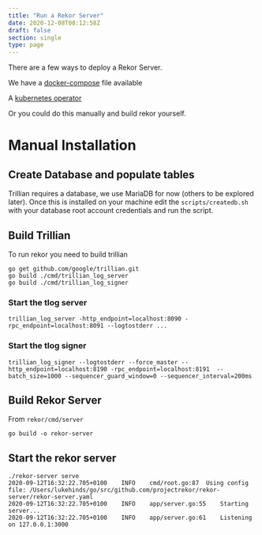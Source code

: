 ```yaml
---
title: "Run a Rekor Server"
date: 2020-12-08T08:12:58Z
draft: false
section: single
type: page
---
```

There are a few ways to deploy a Rekor Server.

We have a [docker-compose](https://github.com/projectrekor/rekor/blob/main/docker-compose.yml) file available

A [kubernetes operator](https://github.com/projectrekor/rekor-operator)

Or you could do this manually and build rekor yourself.

# Manual Installation

## Create Database and populate tables

Trillian requires a database, we use MariaDB for now (others to be explored later). Once this
is installed on your machine edit the `scripts/createdb.sh` with your database root account credentials and run the script.

## Build Trillian

To run rekor you need to build trillian

```
go get github.com/google/trillian.git
go build ./cmd/trillian_log_server
go build ./cmd/trillian_log_signer

```

### Start the tlog server

```
trillian_log_server -http_endpoint=localhost:8090 -rpc_endpoint=localhost:8091 --logtostderr ...
```

### Start the tlog signer

```
trillian_log_signer --logtostderr --force_master --http_endpoint=localhost:8190 -rpc_endpoint=localhost:8191  --batch_size=1000 --sequencer_guard_window=0 --sequencer_interval=200ms
```

## Build Rekor Server

From `rekor/cmd/server`

`go build -o rekor-server`

## Start the rekor server

```
./rekor-server serve
2020-09-12T16:32:22.705+0100	INFO	cmd/root.go:87	Using config file: /Users/lukehinds/go/src/github.com/projectrekor/rekor-server/rekor-server.yaml
2020-09-12T16:32:22.705+0100	INFO	app/server.go:55	Starting server...
2020-09-12T16:32:22.705+0100	INFO	app/server.go:61	Listening on 127.0.0.1:3000
```